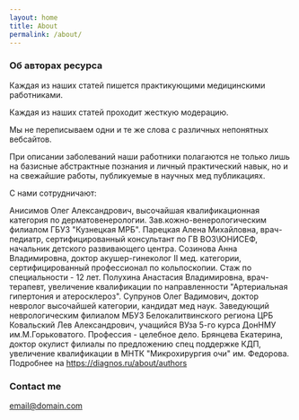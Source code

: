 ```yaml
---
layout: home
title: About
permalink: /about/
---
```




### Об авторах ресурса

Каждая из наших статей пишется практикующими медицинскими работниками.

Каждая из наших статей проходит  жесткую модерацию. 

Мы не переписываем одни и те же слова с различных непонятных вебсайтов.

При описании заболеваний наши работники полагаются не только лишь  на базисные абстрактные познания и личный практический навык, но и на свежайшие работы, публикуемые в научных мед публикациях.

С нами сотрудничают:

Анисимов Олег Александрович, высочайшая квалификационная категория по дерматовенерологии. Зав.кожно-венерологическим филиалом ГБУЗ "Кузнецкая МРБ".
Парецкая Алена Михайловна, врач-педиатр, сертифицированный консультант по ГВ ВОЗ\ЮНИСЕФ, начальник детского развивающего центра.
Созинова Анна Владимировна, доктор акушер-гинеколог II мед. категории, сертифицированный профессионал по кольпоскопии. Стаж по специальности - 12 лет.
Полухина Анастасия Владимировна, врач-терапевт, увеличение квалификации по направленности "Артериальная гипертония и атеросклероз".
Супрунов Олег Вадимович, доктор невролог высочайшей категории, кандидат мед наук. Заведующий неврологическим филиалом МБУЗ Белокалитвинского региона ЦРБ
Ковальский Лев Александрович, учащийся ВУза 5-го курса ДонНМУ им.М.Горьковатого. Профессия - целебное дело.
Брянцева Екатерина, доктор окулист филиалы по предложению спец поддержке КДП, увеличение квалификации в МНТК "Микрохирургия очи" им. Федорова.
Подробнее на https://diagnos.ru/about/authors

### Contact me

[email@domain.com](mailto:email@domain.com)